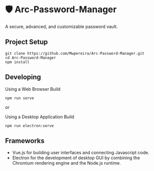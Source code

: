 # 🛡 Arc-Password-Manager

A secure, advanced, and customizable password vault. 

## Project Setup
```
git clone https://github.com/Mwpereira/Arc-Password-Manager.git
cd Arc-Password-Manager
npm install
```

## Developing

Using a Web Browser Build
```
npm run serve
```
or

Using a Desktop Application Build
```
npm run electron:serve
```

## Frameworks

* Vue.js for building user interfaces and connecting Javascript code.
* Electron for the development of desktop GUI by combining the Chromium rendering engine and the Node.js runtime.
